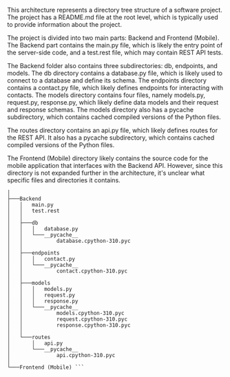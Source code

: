 
This architecture represents a directory tree structure of a software project. The project has a README.md file at the root level, which is typically used to provide information about the project.

The project is divided into two main parts: Backend and Frontend (Mobile). The Backend part contains the main.py file, which is likely the entry point of the server-side code, and a test.rest file, which may contain REST API tests.

The Backend folder also contains three subdirectories: db, endpoints, and models. The db directory contains a database.py file, which is likely used to connect to a database and define its schema. The endpoints directory contains a contact.py file, which likely defines endpoints for interacting with contacts. The models directory contains four files, namely models.py, request.py, response.py, which likely define data models and their request and response schemas. The models directory also has a pycache subdirectory, which contains cached compiled versions of the Python files.

The routes directory contains an api.py file, which likely defines routes for the REST API. It also has a pycache subdirectory, which contains cached compiled versions of the Python files.

The Frontend (Mobile) directory likely contains the source code for the mobile application that interfaces with the Backend API. However, since this directory is not expanded further in the architecture, it's unclear what specific files and directories it contains.

````│   README.md
│
├───Backend
│   │   main.py
│   │   test.rest
│   │
│   ├───db
│   │   │   database.py
│   │   └───__pycache__
│   │           database.cpython-310.pyc
│   │
│   ├───endpoints
│   │   │   contact.py
│   │   └───__pycache__
│   │           contact.cpython-310.pyc
│   │
│   ├───models
│   │   │   models.py
│   │   │   request.py
│   │   │   response.py
│   │   └───__pycache__
│   │           models.cpython-310.pyc
│   │           request.cpython-310.pyc
│   │           response.cpython-310.pyc
│   │
│   └───routes
│       │   api.py
│       └───__pycache__
│               api.cpython-310.pyc
│
└───Frontend (Mobile) ```
